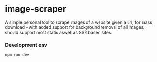 # image-scraper
A simple personal tool to scrape images of a website given a url, for mass download - with added support for background removal of all images. should support most static aswell as SSR based sites.

### Development env
```
npm run dev
```
